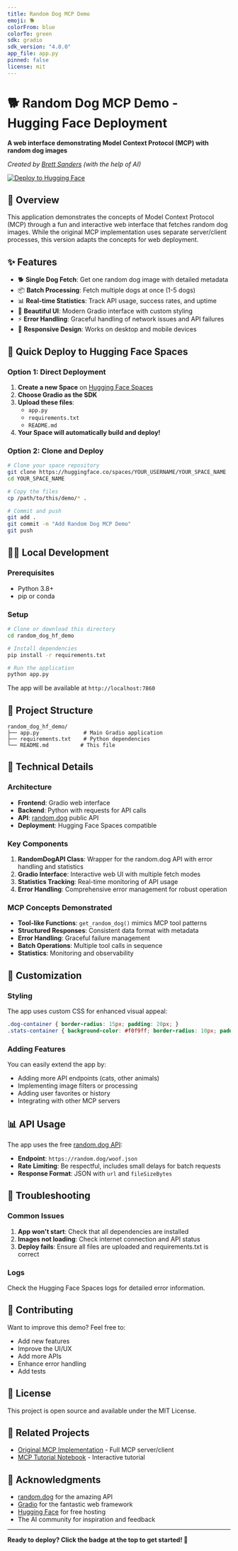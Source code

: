 ```yaml
---
title: Random Dog MCP Demo
emoji: 🐕
colorFrom: blue
colorTo: green
sdk: gradio
sdk_version: "4.0.0"
app_file: app.py
pinned: false
license: mit
---
```


# 🐕 Random Dog MCP Demo - Hugging Face Deployment

**A web interface demonstrating Model Context Protocol (MCP) with random dog images**

*Created by [Brett Sanders](https://brettsanders.com) (with the help of AI)*

[![Deploy to Hugging Face](https://huggingface.co/datasets/huggingface/badges/raw/main/deploy-to-spaces-sm.svg)](https://huggingface.co/spaces)

## 🎯 Overview

This application demonstrates the concepts of Model Context Protocol (MCP) through a fun and interactive web interface that fetches random dog images. While the original MCP implementation uses separate server/client processes, this version adapts the concepts for web deployment.

## ✨ Features

- 🐕 **Single Dog Fetch**: Get one random dog image with detailed metadata
- 📦 **Batch Processing**: Fetch multiple dogs at once (1-5 dogs)
- 📊 **Real-time Statistics**: Track API usage, success rates, and uptime
- 🎨 **Beautiful UI**: Modern Gradio interface with custom styling
- ⚡ **Error Handling**: Graceful handling of network issues and API failures
- 📱 **Responsive Design**: Works on desktop and mobile devices

## 🚀 Quick Deploy to Hugging Face Spaces

### Option 1: Direct Deployment

1. **Create a new Space** on [Hugging Face Spaces](https://huggingface.co/spaces)
2. **Choose Gradio as the SDK**
3. **Upload these files**:
   - `app.py`
   - `requirements.txt`
   - `README.md`
4. **Your Space will automatically build and deploy!**

### Option 2: Clone and Deploy

```bash
# Clone your space repository
git clone https://huggingface.co/spaces/YOUR_USERNAME/YOUR_SPACE_NAME
cd YOUR_SPACE_NAME

# Copy the files
cp /path/to/this/demo/* .

# Commit and push
git add .
git commit -m "Add Random Dog MCP Demo"
git push
```

## 🏃‍♂️ Local Development

### Prerequisites

- Python 3.8+
- pip or conda

### Setup

```bash
# Clone or download this directory
cd random_dog_hf_demo

# Install dependencies
pip install -r requirements.txt

# Run the application
python app.py
```

The app will be available at `http://localhost:7860`

## 📂 Project Structure

```
random_dog_hf_demo/
├── app.py              # Main Gradio application
├── requirements.txt    # Python dependencies
└── README.md          # This file
```

## 🔧 Technical Details

### Architecture

- **Frontend**: Gradio web interface
- **Backend**: Python with requests for API calls
- **API**: [random.dog](https://random.dog/) public API
- **Deployment**: Hugging Face Spaces compatible

### Key Components

1. **RandomDogAPI Class**: Wrapper for the random.dog API with error handling and statistics
2. **Gradio Interface**: Interactive web UI with multiple fetch modes
3. **Statistics Tracking**: Real-time monitoring of API usage
4. **Error Handling**: Comprehensive error management for robust operation

### MCP Concepts Demonstrated

- **Tool-like Functions**: `get_random_dog()` mimics MCP tool patterns
- **Structured Responses**: Consistent data format with metadata
- **Error Handling**: Graceful failure management
- **Batch Operations**: Multiple tool calls in sequence
- **Statistics**: Monitoring and observability

## 🎨 Customization

### Styling

The app uses custom CSS for enhanced visual appeal:

```css
.dog-container { border-radius: 15px; padding: 20px; }
.stats-container { background-color: #f0f9ff; border-radius: 10px; padding: 15px; }
```

### Adding Features

You can easily extend the app by:

- Adding more API endpoints (cats, other animals)
- Implementing image filters or processing
- Adding user favorites or history
- Integrating with other MCP servers

## 📊 API Usage

The app uses the free [random.dog API](https://random.dog/):

- **Endpoint**: `https://random.dog/woof.json`
- **Rate Limiting**: Be respectful, includes small delays for batch requests
- **Response Format**: JSON with `url` and `fileSizeBytes`

## 🐛 Troubleshooting

### Common Issues

1. **App won't start**: Check that all dependencies are installed
2. **Images not loading**: Check internet connection and API status
3. **Deploy fails**: Ensure all files are uploaded and requirements.txt is correct

### Logs

Check the Hugging Face Spaces logs for detailed error information.

## 🤝 Contributing

Want to improve this demo? Feel free to:

- Add new features
- Improve the UI/UX
- Add more APIs
- Enhance error handling
- Add tests

## 📜 License

This project is open source and available under the MIT License.

## 🔗 Related Projects

- [Original MCP Implementation](../random_dog_mcp_server_client/) - Full MCP server/client
- [MCP Tutorial Notebook](../random_dog_mcp_server_client/random_dog_tutorial.ipynb) - Interactive tutorial

## 🎉 Acknowledgments

- [random.dog](https://random.dog/) for the amazing API
- [Gradio](https://gradio.app/) for the fantastic web framework
- [Hugging Face](https://huggingface.co/) for free hosting
- The AI community for inspiration and feedback

---

**Ready to deploy? Click the badge at the top to get started! 🚀** 